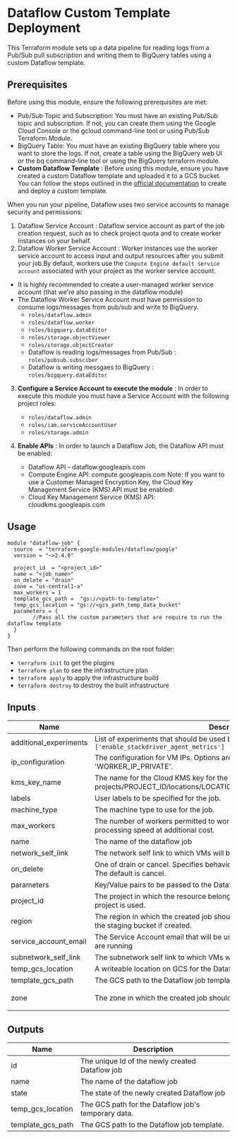 # Dataflow Custom Template Deployment 

This Terraform module sets up a data pipeline for reading logs from a Pub/Sub pull subscription and writing them to BigQuery tables using a custom Dataflow template.

## Prerequisites
Before using this module, ensure the following prerequisites are met:

- Pub/Sub Topic and Subscription: You must have an existing Pub/Sub topic and subscription. If not, you can create them using the Google Cloud Console or the gcloud command-line tool or using Pub/Sub Terraform Module.
- BigQuery Table: You must have an existing BigQuery table where you want to store the logs. If not, create a table using the BigQuery web UI or the bq command-line tool or using the BigQuery terraform module.
- **Custom Dataflow Template** : Before using this module, ensure you have created a custom Dataflow template and uploaded it to a GCS bucket. You can follow the steps outlined in the [official documentation](https://cloud.google.com/dataflow/docs/guides/templates/creating-templates) to create and deploy a custom template.


When you run your pipeline, Dataflow uses two service accounts to manage security and permissions:
1. Dataflow Service Account : Dataflow service account as part of the job creation request, such as to check project quota and to create worker instances on your behalf. 
2. Dataflow Worker Service Account : Worker instances use the worker service account to access input and output resources after you submit your job.By default, workers use the `Compute Engine default service account` associated with your project as the worker service account.
- It is highly recommended to create a user-managed worker service account (that we're also passing in the dataflow module)
- The Dataflow Worker Service Account must have permission to consume logs/messages from pub/sub and write to BigQuery.
     - `roles/dataflow.admin`
     - `roles/dataflow.worker`
     - `roles/bigquery.dataEditor`
     - `roles/storage.objectViewer`
     - `roles/storage.objectCreator`
     - Dataflow is reading logs/messages from Pub/Sub : `roles/pubsub.subsciber`
     - Dataflow is writing messgaes to BigQuery : `roles/bigquery.dataEditor`

3. **Configure a Service Account to execute the module** : In order to execute this module you must have a Service Account with the following project roles:
    - `roles/dataflow.admin`
    - `roles/iam.serviceAccountUser`
    - `roles/storage.admin`

4. **Enable APIs** : In order to launch a Dataflow Job, the Dataflow API must be enabled:
    - Dataflow API - dataflow.googleapis.com
    - Compute Engine API: compute.googleapis.com
Note: If you want to use a Customer Managed Encryption Key, the Cloud Key Management Service (KMS) API must be enabled:
    - Cloud Key Management Service (KMS) API: cloudkms.googleapis.com

## Usage

```hcl 
module "dataflow-job" {
  source  = "terraform-google-modules/dataflow/google"
  version = "~>2.4.0"

  project_id  = "<project_id>"
  name = "<job_name>"
  on_delete = "drain"
  zone = "us-central1-a"
  max_workers = 1
  template_gcs_path =  "gs://<path-to-template>"
  temp_gcs_location = "gs://<gcs_path_temp_data_bucket"
  parameters = {
        //Pass all the custom parameters that are require to run the dataflow template
  }
}
```

Then perform the following commands on the root folder:

- `terraform init` to get the plugins
- `terraform plan` to see the infrastructure plan
- `terraform apply` to apply the infrastructure build
- `terraform destroy` to destroy the built infrastructure


<!-- BEGINNING OF PRE-COMMIT-TERRAFORM DOCS HOOK -->
## Inputs

| Name | Description | Type | Default | Required |
|------|-------------|------|---------|:--------:|
| additional\_experiments | List of experiments that should be used by the job. An example value is `['enable_stackdriver_agent_metrics']` | `list(string)` | `[]` | no |
| ip\_configuration | The configuration for VM IPs. Options are 'WORKER\_IP\_PUBLIC' or 'WORKER\_IP\_PRIVATE'. | `string` | `null` | no |
| kms\_key\_name | The name for the Cloud KMS key for the job. Key format is: projects/PROJECT\_ID/locations/LOCATION/keyRings/KEY\_RING/cryptoKeys/KEY | `string` | `null` | no |
| labels | User labels to be specified for the job. | `map(string)` | `{}` | no |
| machine\_type | The machine type to use for the job. | `string` | `""` | no |
| max\_workers | The number of workers permitted to work on the job. More workers may improve processing speed at additional cost. | `number` | `1` | no |
| name | The name of the dataflow job | `string` | n/a | yes |
| network\_self\_link | The network self link to which VMs will be assigned. | `string` | `"default"` | no |
| on\_delete | One of drain or cancel. Specifies behavior of deletion during terraform destroy. The default is cancel. | `string` | `"drain"` | no |
| parameters | Key/Value pairs to be passed to the Dataflow job (as used in the template). | `map(string)` | `{}` | no |
| project\_id | The project in which the resource belongs. If it is not provided, the provider project is used. | `string` | n/a | yes |
| region | The region in which the created job should run. Also determines the location of the staging bucket if created. | `string` | `"us-central1"` | no |
| service\_account\_email | The Service Account email that will be used to identify the VMs in which the jobs are running | `string` | `""` | no |
| subnetwork\_self\_link | The subnetwork self link to which VMs will be assigned. | `string` | `""` | no |
| temp\_gcs\_location | A writeable location on GCS for the Dataflow job to dump its temporary data. | `string` | n/a | yes |
| template\_gcs\_path | The GCS path to the Dataflow job template. | `string` | n/a | yes |
| zone | The zone in which the created job should run. | `string` | `"us-central1-a"` | no |

## Outputs

| Name | Description |
|------|-------------|
| id | The unique Id of the newly created Dataflow job |
| name | The name of the dataflow job |
| state | The state of the newly created Dataflow job |
| temp\_gcs\_location | The GCS path for the Dataflow job's temporary data. |
| template\_gcs\_path | The GCS path to the Dataflow job template. |

<!-- END OF PRE-COMMIT-TERRAFORM DOCS HOOK -->


